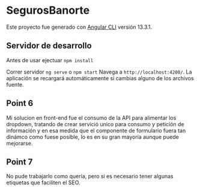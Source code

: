 # SegurosBanorte

Este proyecto fue generado con [Angular CLI](https://github.com/angular/angular-cli) versión 13.3.1.

## Servidor de desarrollo

Antes de usar ejectuar `npm install`

Correr servidor `ng serve` o `npm start` Navega a `http://localhost:4200/`. La aplicación se recargará automáticamente si cambias alguno de los archivos fuente.

## Point 6

Mi solucion en front-end fue el consumo de la API para alimentar los dropdown, tratando de crear servició unico para consumo y petición de información y en esa medida que el componente de formulario fuera tan dinámco como fuese posible, lo es en su gran mayoría aunque puede mejorarse.


## Point 7
No pude trabajarlo como quería, pero si es necesario tener algunas etiquetas que faciliten el SEO.
